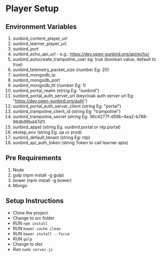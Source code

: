 # Player  Setup

## Environment Variables
1. sunbird_content_player_url
2. sunbird_learner_player_url
3. sunbird_port
4. sunbird_echo_api_url - e.g.: https://dev.open-sunbird.org/api/echo/
5. sunbird_autocreate_trampoline_user eg: true (boolean value, default to true)
6. sunbird_telemetry_packet_size (number Eg: 20)
7. sunbird_mongodb_ip
8. sunbird_mongodb_port
9. sunbird_mongodb_ttl  (number Eg: 1)
10. sunbird_portal_realm (string Eg: "sunbird") 
11. sunbird_portal_auth_server_url (keycloak auth server url Eg: "https://dev.open-sunbird.org/auth")
12. sunbird_portal_auth_server_client (string Eg: "portal")
13. sunbird_trampoline_client_id (string Eg: "trampoline")
14. sunbird_trampoline_secret (string Eg: 36c4277f-d59b-4ea2-b788-964b96bd47d1)
15. sunbird_appid (string Eg. sunbird.portal or ntp.portal)
16. ekstep_env (string Eg. qa or prod)
17. sunbird_default_tenant (string Eg: ntp)
18. sunbird_api_auth_token (string Token to call learner apis)

## Pre Requirements
1. Node
2. gulp (npm install -g gulp)
3. bower (npm install -g bower)
4. Mongo

## Setup Instructions
* Clone the project.
* Change to src folder
* RUN `npm install`
* RUN `bower cache clean`
* RUN `bower install --force`
* RUN `gulp`
* Change to dist
* Run `node server.js`





